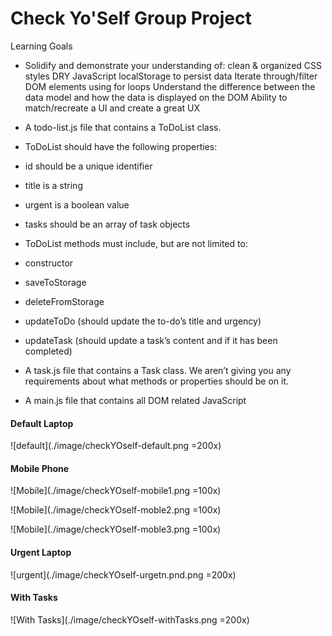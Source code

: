 # Check Yo'Self Group Project
Learning Goals
- Solidify and demonstrate your understanding of:
clean & organized CSS styles
DRY JavaScript
localStorage to persist data
Iterate through/filter DOM elements using for loops
Understand the difference between the data model and how the data is displayed on the DOM
Ability to match/recreate a UI and create a great UX


- A todo-list.js file that contains a ToDoList class.
- ToDoList should have the following properties:

- id should be a unique identifier
- title is a string
- urgent is a boolean value
- tasks should be an array of task objects
- ToDoList methods must include, but are not limited to:
- constructor
- saveToStorage
- deleteFromStorage
- updateToDo (should update the to-do’s title and urgency)
- updateTask (should update a task’s content and if it has been completed)
- A task.js file that contains a Task class. We aren’t giving you any
 requirements about what methods or properties should be on it.
- A main.js file that contains all DOM related JavaScript

#### Default Laptop
![default](./image/checkYOself-default.png =200x)

#### Mobile Phone

![Mobile](./image/checkYOself-mobile1.png =100x)


![Mobile](./image/checkYOself-moble2.png =100x)

![Mobile](./image/checkYOself-moble3.png =100x)

#### Urgent Laptop

![urgent](./image/checkYOself-urgetn.pnd.png =200x)

#### With Tasks

![With Tasks](./image/checkYOself-withTasks.png =200x)
